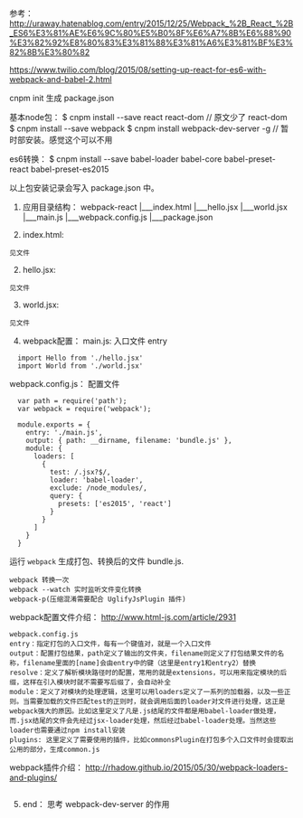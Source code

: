 参考：
http://uraway.hatenablog.com/entry/2015/12/25/Webpack_%2B_React_%2B_ES6%E3%81%AE%E6%9C%80%E5%B0%8F%E6%A7%8B%E6%88%90%E3%82%92%E8%80%83%E3%81%88%E3%81%A6%E3%81%BF%E3%82%8B%E3%80%82

https://www.twilio.com/blog/2015/08/setting-up-react-for-es6-with-webpack-and-babel-2.html


cnpm init 生成 package.json

基本node包：
$ cnpm install --save react react-dom // 原文少了 react-dom
$ cnpm install --save webpack
$ cnpm install webpack-dev-server -g // 暂时部安装。感觉这个可以不用


es6转换：
$ cnpm install --save babel-loader babel-core babel-preset-react babel-preset-es2015


以上包安装记录会写入 package.json 中。


1. 应用目录结构：
webpack-react
  |___index.html
  |___hello.jsx
  |___world.jsx
  |___main.js
  |___webpack.config.js
  |___package.json


2. index.html:
```
见文件
```

2. hello.jsx:
```
见文件
```

3. world.jsx:
```
见文件
```

4. webpack配置：
main.js: 入口文件 entry
```
  import Hello from './hello.jsx'
  import World from './world.jsx'
```

webpack.config.js： 配置文件
```
  var path = require('path');
  var webpack = require('webpack');

  module.exports = {
    entry: './main.js',
    output: { path: __dirname, filename: 'bundle.js' },
    module: {
      loaders: [
        {
          test: /.jsx?$/,
          loader: 'babel-loader',
          exclude: /node_modules/,
          query: {
            presets: ['es2015', 'react']
          }
        }
      ]
    }
  }
```

运行 `webpack` 生成打包、转换后的文件 bundle.js.
```
webpack 转换一次
webpack --watch 实时监听文件变化转换
webpack-p(压缩混淆需要配合 UglifyJsPlugin 插件)
```

webpack配置文件介绍： http://www.html-js.com/article/2931
```
webpack.config.js
entry：指定打包的入口文件，每有一个键值对，就是一个入口文件
output：配置打包结果，path定义了输出的文件夹，filename则定义了打包结果文件的名称，filename里面的[name]会由entry中的键（这里是entry1和entry2）替换
resolve：定义了解析模块路径时的配置，常用的就是extensions，可以用来指定模块的后缀，这样在引入模块时就不需要写后缀了，会自动补全
module：定义了对模块的处理逻辑，这里可以用loaders定义了一系列的加载器，以及一些正则。当需要加载的文件匹配test的正则时，就会调用后面的loader对文件进行处理，这正是webpack强大的原因。比如这里定义了凡是.js结尾的文件都是用babel-loader做处理，而.jsx结尾的文件会先经过jsx-loader处理，然后经过babel-loader处理。当然这些loader也需要通过npm install安装
plugins: 这里定义了需要使用的插件，比如commonsPlugin在打包多个入口文件时会提取出公用的部分，生成common.js
```

webpack插件介绍： http://rhadow.github.io/2015/05/30/webpack-loaders-and-plugins/
```
```

5. end： 思考 webpack-dev-server 的作用
